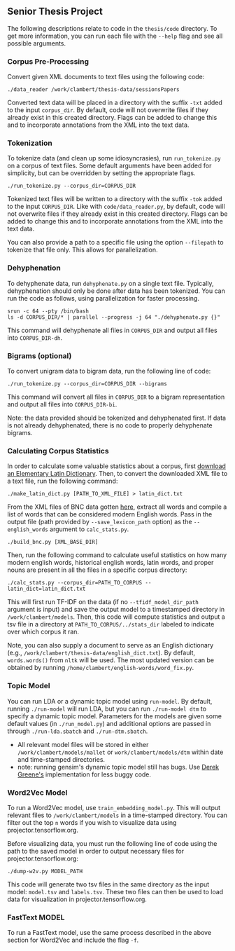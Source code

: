 ## Senior Thesis Project

The following descriptions relate to code in the `thesis/code` directory. To get more information, you can run each file with the `--help` flag and see all possible arguments.

### Corpus Pre-Processing

Convert given XML documents to text files using the following code:
```
./data_reader /work/clambert/thesis-data/sessionsPapers

```

Converted text data will be placed in a directory with the suffix `-txt` added to the input `corpus_dir`. By default, code will not overwrite files if they already exist in this created directory. Flags can be added to change this and to incorporate annotations from the XML into the text data.

### Tokenization

To tokenize data (and clean up some idiosyncrasies), run `run_tokenize.py` on a corpus of text files. Some default arguments have been added for simplicity, but can be overridden by setting the appropriate flags.

```
./run_tokenize.py --corpus_dir=CORPUS_DIR
```

Tokenized text files will be written to a directory with the suffix `-tok` added to the input `CORPUS_DIR`. Like with `code/data_reader.py`, by default, code will not overwrite files if they already exist in this created directory. Flags can be added to change this and to incorporate annotations from the XML into the text data.

You can also provide a path to a specific file using the option `--filepath` to tokenize that file only. This allows for parallelization.

### Dehyphenation

To dehyphenate data, run `dehyphenate.py` on a single text file. Typically, dehyphenation should only be done after data has been tokenized. You can run the code as follows, using parallelization for faster processing.

```
srun -c 64 --pty /bin/bash
ls -d CORPUS_DIR/* | parallel --progress -j 64 "./dehyphenate.py {}"
```

This command will dehyphenate all files in `CORPUS_DIR` and output all files into `CORPUS_DIR-dh`.

### Bigrams (optional)

To convert unigram data to bigram data, run the following line of code:

```
./run_tokenize.py --corpus_dir=CORPUS_DIR --bigrams
```
This command will convert all files in `CORPUS_DIR` to a bigram representation and output all files into `CORPUS_DIR-bi`.

Note: the data provided should be tokenized and dehyphenated first. If data is not already dehyphenated, there is no code to properly dehyphenate bigrams.


### Calculating Corpus Statistics

In order to calculate some valuable statistics about a corpus, first [download an Elementary Latin Dictionary](http://www.perseus.tufts.edu/hopper/dltext?doc=Perseus%3Atext%3A1999.04.0060). Then, to convert the downloaded XML file to a text file, run the following command:

```
./make_latin_dict.py [PATH_TO_XML_FILE] > latin_dict.txt

```

From the XML files of BNC data gotten [here](https://ota.bodleian.ox.ac.uk/repository/xmlui/handle/20.500.12024/2554#), extract all words and compile a list of words that can be considered modern English words. Pass in the output file (path provided by `--save_lexicon_path` option) as the `--english_words` argument to `calc_stats.py`.

```
./build_bnc.py [XML_BASE_DIR]
```

Then, run the following command to calculate useful statistics on how many modern english words, historical english words, latin words, and proper nouns are present in all the files in a specific corpus directory:

```
./calc_stats.py --corpus_dir=PATH_TO_CORPUS --latin_dict=latin_dict.txt

```

This will first run TF-IDF on the data (if no `--tfidf_model_dir_path` argument is input) and save the output model to a timestamped directory in `/work/clambert/models`. Then, this code will compute statistics and output a tsv file in a directory at `PATH_TO_CORPUS/../stats_dir` labeled to indicate over which corpus it ran.

Note, you can also supply a document to serve as an English dictionary (e.g., `/work/clambert/thesis-data/english_dict.txt`). By default, `words.words()` from `nltk` will be used. The most updated version can be obtained by running `/home/clambert/english-words/word_fix.py`.

### Topic Model

You can run LDA or a dynamic topic model using `run-model`. By default, running `./run-model` will run LDA, but you can run `./run-model dtm` to specify a dynamic topic model. Parameters for the models are given some default values (in `./run_model.py`) and additional options are passed in through `./run-lda.sbatch` and `./run-dtm.sbatch`.

- All relevant model files will be stored in either `/work/clambert/models/mallet` or `work/clambert/models/dtm` within date and time-stamped directories.
- note: running gensim's dynamic topic model still has bugs. Use [Derek Greene's](https://github.com/charlottelambert/dynamic-nmf) implementation for less buggy code.

### Word2Vec Model

To run a Word2Vec model, use `train_embedding_model.py`. This will output relevant files to `/work/clambert/models` in a time-stamped directory. You can filter out the top `n` words if you wish to visualize data using projector.tensorflow.org.

Before visualizing data, you must run the following line of code using the path to the saved model in order to output necessary files for projector.tensorflow.org:
```
./dump-w2v.py MODEL_PATH
```
This code will generate two tsv files in the same directory as the input model: `model.tsv` and `labels.tsv`. These two files can then be used to load data for visualization in projector.tensorflow.org.


### FastText MODEL

To run a FastText model, use the same process described in the above section for Word2Vec and include the flag `-f`.
